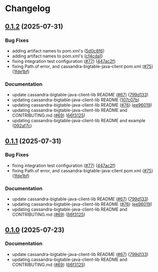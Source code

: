 # Changelog

## [0.1.2](https://github.com/GoogleCloudPlatform/cloud-bigtable-ecosystem/compare/v0.1.1...v0.1.2) (2025-07-31)


### Bug Fixes

* adding artifact names to pom.xml's ([5d0c8f6](https://github.com/GoogleCloudPlatform/cloud-bigtable-ecosystem/commit/5d0c8f63dd6cc519670631c2bf932986823e4ced))
* adding artifact names to pom.xml's ([cf4cda1](https://github.com/GoogleCloudPlatform/cloud-bigtable-ecosystem/commit/cf4cda1cb10c4d904af4ad8c87ca6bdfb49aca89))
* fixing integration test configuration ([#77](https://github.com/GoogleCloudPlatform/cloud-bigtable-ecosystem/issues/77)) ([447ac2f](https://github.com/GoogleCloudPlatform/cloud-bigtable-ecosystem/commit/447ac2f75d54311b8fb813f2abefac2832e73fe2))
* fixing Path.of error, and cassandra-bigtable-java-client pom.xml ([#75](https://github.com/GoogleCloudPlatform/cloud-bigtable-ecosystem/issues/75)) ([1fde1bf](https://github.com/GoogleCloudPlatform/cloud-bigtable-ecosystem/commit/1fde1bf9df051d1edbbf9f22d5a3378f0c50761d))


### Documentation

* update cassandra-bigtable-java-client-lib README ([#67](https://github.com/GoogleCloudPlatform/cloud-bigtable-ecosystem/issues/67)) ([799d133](https://github.com/GoogleCloudPlatform/cloud-bigtable-ecosystem/commit/799d133420cbb38c84bec3dcb81d7e3640bd3cd6))
* updating cassandra-bigtable-java-client-lib README ([107c07b](https://github.com/GoogleCloudPlatform/cloud-bigtable-ecosystem/commit/107c07b9e86cf4e23005a91d62c3dfc20287f02d))
* updating cassandra-bigtable-java-client-lib README ([#76](https://github.com/GoogleCloudPlatform/cloud-bigtable-ecosystem/issues/76)) ([ee96019](https://github.com/GoogleCloudPlatform/cloud-bigtable-ecosystem/commit/ee96019d5ed193fd7f1300b97395c83a982bf22c))
* updating cassandra-bigtable-java-client-lib README and CONTRIBUTING.md ([#69](https://github.com/GoogleCloudPlatform/cloud-bigtable-ecosystem/issues/69)) ([66f3125](https://github.com/GoogleCloudPlatform/cloud-bigtable-ecosystem/commit/66f312525826d44fce78325879540267581a461c))
* updating cassandra-bigtable-java-client-lib README and example ([092af7c](https://github.com/GoogleCloudPlatform/cloud-bigtable-ecosystem/commit/092af7c720503e73901828c66a324a1f0b1629d7))

## [0.1.1](https://github.com/GoogleCloudPlatform/cloud-bigtable-ecosystem/compare/v0.1.0...v0.1.1) (2025-07-31)


### Bug Fixes

* fixing integration test configuration ([#77](https://github.com/GoogleCloudPlatform/cloud-bigtable-ecosystem/issues/77)) ([447ac2f](https://github.com/GoogleCloudPlatform/cloud-bigtable-ecosystem/commit/447ac2f75d54311b8fb813f2abefac2832e73fe2))
* fixing Path.of error, and cassandra-bigtable-java-client pom.xml ([#75](https://github.com/GoogleCloudPlatform/cloud-bigtable-ecosystem/issues/75)) ([1fde1bf](https://github.com/GoogleCloudPlatform/cloud-bigtable-ecosystem/commit/1fde1bf9df051d1edbbf9f22d5a3378f0c50761d))


### Documentation

* update cassandra-bigtable-java-client-lib README ([#67](https://github.com/GoogleCloudPlatform/cloud-bigtable-ecosystem/issues/67)) ([799d133](https://github.com/GoogleCloudPlatform/cloud-bigtable-ecosystem/commit/799d133420cbb38c84bec3dcb81d7e3640bd3cd6))
* updating cassandra-bigtable-java-client-lib README ([#76](https://github.com/GoogleCloudPlatform/cloud-bigtable-ecosystem/issues/76)) ([ee96019](https://github.com/GoogleCloudPlatform/cloud-bigtable-ecosystem/commit/ee96019d5ed193fd7f1300b97395c83a982bf22c))
* updating cassandra-bigtable-java-client-lib README and CONTRIBUTING.md ([#69](https://github.com/GoogleCloudPlatform/cloud-bigtable-ecosystem/issues/69)) ([66f3125](https://github.com/GoogleCloudPlatform/cloud-bigtable-ecosystem/commit/66f312525826d44fce78325879540267581a461c))

## [0.1.0](https://github.com/GoogleCloudPlatform/cloud-bigtable-ecosystem/compare/v0.1.0-SNAPSHOT...v0.1.0) (2025-07-23)


### Documentation

* update cassandra-bigtable-java-client-lib README ([#67](https://github.com/GoogleCloudPlatform/cloud-bigtable-ecosystem/issues/67)) ([799d133](https://github.com/GoogleCloudPlatform/cloud-bigtable-ecosystem/commit/799d133420cbb38c84bec3dcb81d7e3640bd3cd6))
* updating cassandra-bigtable-java-client-lib README and CONTRIBUTING.md ([#69](https://github.com/GoogleCloudPlatform/cloud-bigtable-ecosystem/issues/69)) ([66f3125](https://github.com/GoogleCloudPlatform/cloud-bigtable-ecosystem/commit/66f312525826d44fce78325879540267581a461c))
